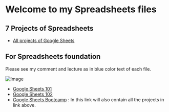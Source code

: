 # Welcome to my Spreadsheets files

## 7 Projects of Spreadsheets 
* [All projects of Google Sheets](https://docs.google.com/spreadsheets/d/1VjjniJ4ZQOGXhzLnL6mvqzX5SP3gjnsB9hCQBo70SyY/edit?usp=sharing)

## For Spreadsheets foundation
Please see my comment and lecture as in blue color text of each file.

![Image](https://iili.io/HqHZwwG.png)

* [Google Sheets 101](https://docs.google.com/spreadsheets/d/1F93fvzu-EAAXSkTcPp236DDCi2ikVADkbGSAh1qL0lc/edit?usp=sharing)
* [Google Sheets 102](https://docs.google.com/spreadsheets/d/1pqxWg9A1ktpRdSzV2XK1RDse1guvpIrt5jDFBD2myY0/edit?usp=sharing)
* [Google Sheets Bootcamp](https://docs.google.com/spreadsheets/d/1AdpNr6BoyZQs9aLlRSmnVBFfwa0EQPVbUSVJ58W5lQg/edit?usp=sharing) : In this link will also contain all the projects in link above.
